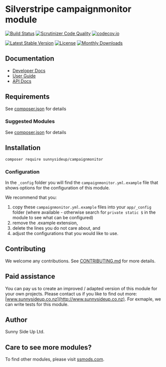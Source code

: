 # Silverstripe campaignmonitor module
[![Build Status](https://travis-ci.org/sunnysideup/silverstripe-campaignmonitor.svg?branch=master)](https://travis-ci.org/sunnysideup/silverstripe-campaignmonitor)
[![Scrutinizer Code Quality](https://scrutinizer-ci.com/g/sunnysideup/silverstripe-campaignmonitor/badges/quality-score.png?b=master)](https://scrutinizer-ci.com/g/sunnysideup/silverstripe-campaignmonitor/?branch=master)
[![codecov.io](https://codecov.io/github/sunnysideup/silverstripe-campaignmonitor/coverage.svg?branch=master)](https://codecov.io/github/sunnysideup/silverstripe-campaignmonitor?branch=master)

[![Latest Stable Version](https://poser.pugx.org/sunnysideup/campaignmonitor/version)](https://packagist.org/packages/sunnysideup/campaignmonitor)
[![License](https://poser.pugx.org/sunnysideup/campaignmonitor/license)](https://packagist.org/packages/sunnysideup/campaignmonitor)
[![Monthly Downloads](https://poser.pugx.org/sunnysideup/campaignmonitor/d/monthly)](https://packagist.org/packages/sunnysideup/campaignmonitor)


## Documentation



 * [Developer Docs](docs/en/INDEX.md)
 * [User Guide](docs/en/userguide.md)
 * [API Docs](http://docs.ssmods.com/sunnysideup/campaignmonitor/classes.xhtml)


## Requirements



See [composer.json](composer.json) for details


### Suggested Modules



See [composer.json](composer.json) for details


## Installation


```
composer require sunnysideup/campaignmonitor
```

### Configuration



In the `_config` folder you will find the `campaignmonitor.yml.example`
file that shows options for the configuration of this module.

We recommend that you:

  1. copy these `campaignmonitor.yml.example` files into your
`app/_config` folder (where available - otherwise search for `private static $` in the module to see what can be configured)
  2. remove the .example extension,
  3. delete the lines you do not care about, and
  4. adjust the configurations that you would like to use.


## Contributing



We welcome any contributions. See [CONTRIBUTING.md](CONTRIBUTING.md) for more details.

## Paid assistance



You can pay us to create an improved / adapted version of this module for your own projects.  Please contact us if you like to find out more: [www.sunnysideup.co.nz](http://www.sunnysideup.co.nz).  For exmaple, we can write tests for this module.  

## Author



Sunny Side Up Ltd.


## Care to see more modules?

To find other modules, please visit [ssmods.com](http://ssmods.com/).
